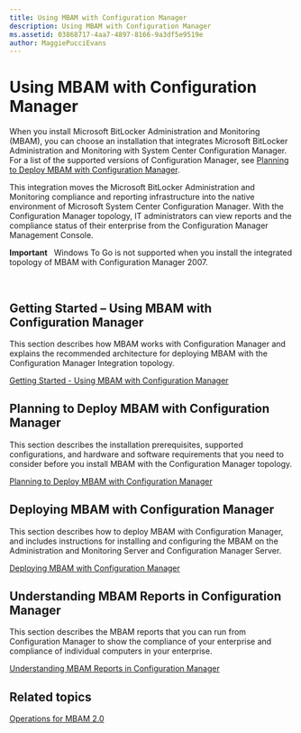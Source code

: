 ```yaml
---
title: Using MBAM with Configuration Manager
description: Using MBAM with Configuration Manager
ms.assetid: 03868717-4aa7-4897-8166-9a3df5e9519e
author: MaggiePucciEvans
---
```


# Using MBAM with Configuration Manager


When you install Microsoft BitLocker Administration and Monitoring (MBAM), you can choose an installation that integrates Microsoft BitLocker Administration and Monitoring with System Center Configuration Manager. For a list of the supported versions of Configuration Manager, see [Planning to Deploy MBAM with Configuration Manager](planning-to-deploy-mbam-with-configuration-manager-2.md).

This integration moves the Microsoft BitLocker Administration and Monitoring compliance and reporting infrastructure into the native environment of Microsoft System Center Configuration Manager. With the Configuration Manager topology, IT administrators can view reports and the compliance status of their enterprise from the Configuration Manager Management Console.

**Important**  
Windows To Go is not supported when you install the integrated topology of MBAM with Configuration Manager 2007.

 

## <a href="" id="getting-started---using-mbam-with-configuration-manager"></a>Getting Started – Using MBAM with Configuration Manager


This section describes how MBAM works with Configuration Manager and explains the recommended architecture for deploying MBAM with the Configuration Manager Integration topology.

[Getting Started - Using MBAM with Configuration Manager](getting-started---using-mbam-with-configuration-manager.md)

## Planning to Deploy MBAM with Configuration Manager


This section describes the installation prerequisites, supported configurations, and hardware and software requirements that you need to consider before you install MBAM with the Configuration Manager topology.

[Planning to Deploy MBAM with Configuration Manager](planning-to-deploy-mbam-with-configuration-manager-2.md)

## Deploying MBAM with Configuration Manager


This section describes how to deploy MBAM with Configuration Manager, and includes instructions for installing and configuring the MBAM on the Administration and Monitoring Server and Configuration Manager Server.

[Deploying MBAM with Configuration Manager](deploying-mbam-with-configuration-manager-mbam2.md)

## Understanding MBAM Reports in Configuration Manager


This section describes the MBAM reports that you can run from Configuration Manager to show the compliance of your enterprise and compliance of individual computers in your enterprise.

[Understanding MBAM Reports in Configuration Manager](understanding-mbam-reports-in-configuration-manager.md)

## Related topics


[Operations for MBAM 2.0](operations-for-mbam-20-mbam-2.md)

 

 





